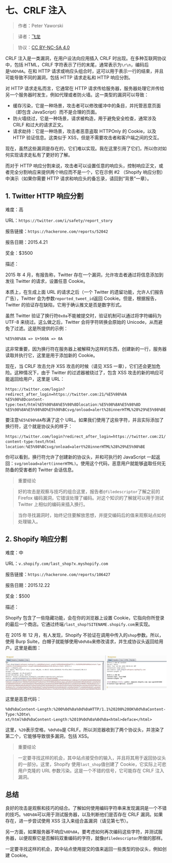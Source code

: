 # 七、CRLF 注入

> 作者：Peter Yaworski

> 译者：[飞龙](https://github.com/)

> 协议：[CC BY-NC-SA 4.0](http://creativecommons.org/licenses/by-nc-sa/4.0/)

CRLF 注入是一类漏洞，在用户设法向应用插入 CRLF 时出现。在多种互联网协议中，包括 HTML，CRLF 字符表示了行的末尾，通常表示为`\r\n`，编码后是`%0D%0A`。在和 HTTP 请求或响应头组合时，这可以用于表示一行的结束，并且可能导致不同的漏洞，包括 HTTP 请求走私和 HTTP 响应分割。

对 HTTP 请求走私而言，它通常在 HTTP 请求传给服务器，服务器处理它并传给另一个服务器时发生，例如代理或者防火墙。这一类型的漏洞可以导致：

+   缓存污染，它是一种场景，攻击者可以修改缓冲中的条目，并托管恶意页面（即包含 JavaScript）而不是合理的页面。
+   防火墙绕过，它是一种场景，请求被构造，用于避免安全检查，通常涉及 CRLF 和过大的请求正文。
+   请求劫持：它是一种场景，攻击者恶意盗取 HTTPOnly 的 Cookie，以及 HTTP 验证信息。这类似于 XSS，但是不需要攻击者和客户端之间的交互。

现在，虽然这些漏洞是存在的，它们难以实现。我在这里引用了它们，所以你对如何实现请求走私有了更好的了解。

而对于 HTTP 响应分割来说，攻击者可以设置任意的响应头，控制响应正文，或者完全分割响应来提供两个响应而不是一个，它在示例 #2 （Shopify 响应分割）中演示（如果你需要 HTTP 请求和响应头的备忘录，请回到“背景”一章）。

## 1\. Twitter HTTP 响应分割

难度：高

URL：`https://twitter.com/i/safety/report_story`

报告链接：`https://hackerone.com/reports/52042`

报告日期：2015.4.21

奖金：$3500

描述：

2015 年 4 月，有报告称，Twitter 存在一个漏洞，允许攻击者通过将信息添加到发往 Twitter 的请求，设置任意 Cookie。

本质上，在生成上面 URL 的请求之后（一个 Twitter 的遗留功能，允许人们报告广告），Twitter 会为参数`reported_tweet_id`返回 Cookie。但是，根据报告，Twitter 的验证存在缺陷，它用于确认推文是否是数字形式。

虽然 Twitter 验证了换行符`0x0a`不能被提交时，验证机制可以通过将字符编码为 UTF-8 来绕过。这么做之后，Twitter 会将字符转换会原始的 Unicode，从而避免了过滤。这是所提供的示例：

```
%E5%98%8A => U+560A => 0A
```

这非常重要，因为换行符在服务器上被解释为这样的东西，创建新的一行，服务器读取并执行它，这里是用于添加新的 Cookie。

现在，当 CRLF 攻击允许 XSS 攻击的时候（请见 XSS 一章），它们还会更加危险。这种情况下，由于 Twitter 的过滤器被绕过了，包含 XSS 攻击的新的响应可能返回给用户，这里是 URL：


```
https://twitter.com/login?redirect_after_login=https://twitter.com:21/%E5%98%8A
%E5%98%8Dcontent-type:text/html%E5%98%8A%E5%98%8Dlocation:%E5%98%8A%E5%98%8D
%E5%98%8A%E5%98%8D%E5%98%BCsvg/onload=alert%28innerHTML%28%29%E5%98%BE
```

要注意`%E5%E98%8A`布满了这个 URL。如果我们使用了这些字符，并且实际添加了换行符，这个就是协议头的样子：

```
https://twitter.com/login?redirect_after_login=https://twitter.com:21/
content-type:text/html
location:%E5%98%BCsvg/onload=alert%28innerHTML%28%29%E5%98%BE
```

你可以看到，换行符允许了创建新的协议头，并和可执行的 JavaScript 一起返回：`svg/onload=alert(innerHTML)`。使用这个代码，恶意用户就能够盗取任何无防备的受害者的 Twitter 会话信息。

> 重要结论

> 好的攻击是观察与技巧的组合这里，报告者`@filedescriptor`了解之前的 Firefox 编码漏洞，它错误处理了编码。对这个知识的了解就可以用于测试 Twitter 上相似的编码来插入换行。

> 当你寻找漏洞时，始终记住要解放思想，并提交编码后的值来观察站点如何处理输入。

## 2\. Shopify 响应分割

难度：中

URL：`v.shopify.com/last_shop?x.myshopify.com`

报告链接：`https://hackerone.com/reports/106427`

报告日期：2015.12.22

奖金：$500

描述：

Shopify 包含了一些隐藏功能，会在你的浏览器上设置 Cookie，它指向你所登录的最后一个商店。它通过终端`/last_shop?SITENAME.shopify.com`来实现。

在 2015 年 12 月，有人发现，Shopify 不验证在调用中传入的`shop`参数。所以，使用 Burp Suite，白帽子就能够使用`%0d%0a`来修改请求，并生成协议头返回给用户。这里是截图：

![](img/7-2-1.jpg)

这里是恶意代码：

```
%0d%0aContent-Length:%200%0d%0a%0d%0aHTTP/1.1%20200%20OK%0d%0aContent-Type:%20te\
xt/html%0d%0aContent-Length:%2019%0d%0a%0d%0a<html>deface</html>
```

这里，`%20`表示空格，`%0d%0a`是 CRLF。所以浏览器收到了两个协议头，并渲染了第二个，它能够导致很多漏洞，包括 XSS。

> 重要结论

> 一定要寻找这样的机会，其中站点接受你的输入，并且将其用于返回协议头的一部分。这里，Shopify 使用`last_shop`值创建了 Cookie，它实际上可悲用户克隆的 URL 参数污染。这是一个不错的信号，它可能存在 CRLF 注入漏洞。

## 总结

良好的攻击是观察和技巧的结合。了解如何使用编码字符串来发现漏洞是一个不错的技巧。`%0D%0A`可以用于测试服务器，以及判断他们是否存在 CRLF 漏洞。如果存在，进一步尝试使用 XSS 注入来组合盖漏洞（请见第七节）。

另一方面，如果服务器不响应`%0D%0A`，要考虑如何再次编码这些字符，并测试服务器，以便观察它是否解码双重编码的字符，就像`@filedescriptor`所做的那样。

一定要寻找这样的机会，其中站点使用提交的值来返回一些类型的协议头，例如创建 Cookie。
